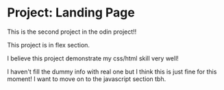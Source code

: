 # Project: Landing Page
This is the second project in the odin project!!

This project is in flex section.

I believe this project demonstrate my css/html skill very well!

I haven't fill the dummy info with real one but I think this is just fine for this moment!
I want to move on to the javascript section tbh.